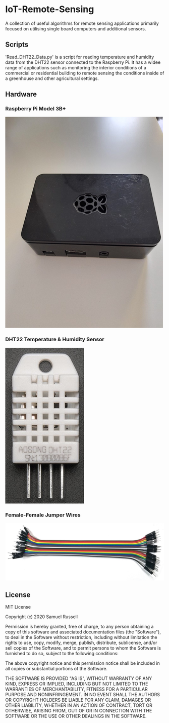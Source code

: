 # IoT-Remote-Sensing
A collection of useful algorithms for remote sensing applications primarily focused on utilising single board computers and additional sensors.

## Scripts
'Read_DHT22_Data.py' is a script for reading temperature and humidity data from the DHT22 sensor connected to the Raspberry Pi. It has a widee range of applications such as monitoring the interior conditions of a commercial or residential building to remote sensing the conditions inside of a greenhouse and other agricultural settings. 

## Hardware
### Raspberry Pi Model 3B+
![](Images/raspberry_pi_3_resized_v3.jpeg)

### DHT22 Temperature & Humidity Sensor
![](Images/DHT22_resized.png)

### Female-Female Jumper Wires
![](Images/Jumper_wires.jpg)

## License
MIT License

Copyright (c) 2020 Samuel Russell

Permission is hereby granted, free of charge, to any person obtaining a copy
of this software and associated documentation files (the "Software"), to deal
in the Software without restriction, including without limitation the rights
to use, copy, modify, merge, publish, distribute, sublicense, and/or sell
copies of the Software, and to permit persons to whom the Software is
furnished to do so, subject to the following conditions:

The above copyright notice and this permission notice shall be included in all
copies or substantial portions of the Software.

THE SOFTWARE IS PROVIDED "AS IS", WITHOUT WARRANTY OF ANY KIND, EXPRESS OR
IMPLIED, INCLUDING BUT NOT LIMITED TO THE WARRANTIES OF MERCHANTABILITY,
FITNESS FOR A PARTICULAR PURPOSE AND NONINFRINGEMENT. IN NO EVENT SHALL THE
AUTHORS OR COPYRIGHT HOLDERS BE LIABLE FOR ANY CLAIM, DAMAGES OR OTHER
LIABILITY, WHETHER IN AN ACTION OF CONTRACT, TORT OR OTHERWISE, ARISING FROM,
OUT OF OR IN CONNECTION WITH THE SOFTWARE OR THE USE OR OTHER DEALINGS IN THE
SOFTWARE.
